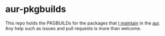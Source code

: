 aur-pkgbuilds
============================

This repo holds the PKGBUILDs for the packages that [I maintain][1] in the
[aur][2]. Any help such as issues and pull requests is more than welcome.

[1]: https://aur.archlinux.org/packages/?K=jarondl&SeB=m
[2]: https://wiki.archlinux.org/index.php/AUR
